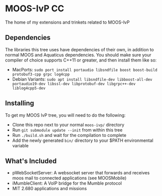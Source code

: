 # MOOS-IvP CC

The home of my extensions and trinkets related to MOOS-IvP

## Dependencies

The libraries this tree uses have dependencies of their own, in addition to normal MOOS and Aquaticus dependencies. You should make sure your compiler of choice supports C++11 or greater, and then install them like so:
 * MacPorts: `sudo port install portaudio libsndfile boost boost-build protobuf3-cpp grpc log4cpp`
 * Debian Variants: `sudo apt install libsndfile-dev libboost-all-dev portaudio19-dev libssl-dev libprotobuf-dev libgrpc++-dev liblog4cpp5-dev`

## Installing

To get my MOOS IvP tree, you will need to do the following:
 * Clone this repo next to your normal `moos-ivp/` directory
 * Run `git submodule update --init` from within this tree
 * Run `./build.sh` and wait for the compilation to complete
 * Add the newly generated `bin/` directory to your $PATH environmental variable

## What's Included 
 * pWebSocketServer: A websocket server that forwards and receives moos mail to connected applications (see MOOSMobile)
 * iMumbleClient: A VoIP bridge for the Mumble protocol
 * MIT 2.680 applications and missions
